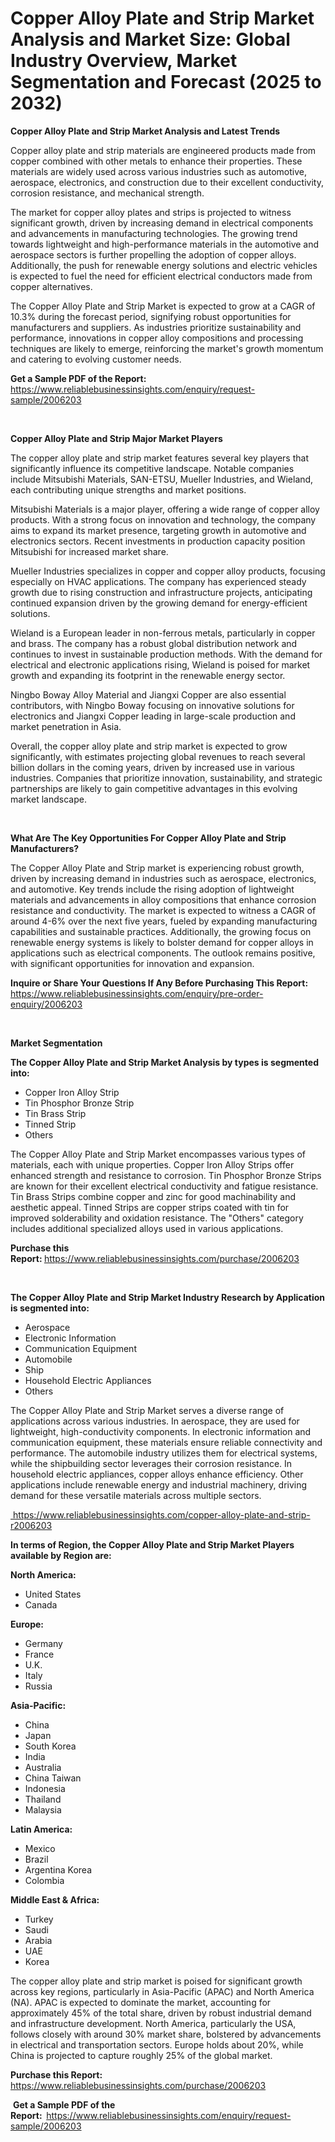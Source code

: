 <p><h1>Copper Alloy Plate and Strip Market Analysis and Market Size: Global Industry Overview, Market Segmentation and Forecast (2025 to 2032)</h1></p><p><strong>Copper Alloy Plate and Strip Market Analysis and Latest Trends</strong></p>
<p><p>Copper alloy plate and strip materials are engineered products made from copper combined with other metals to enhance their properties. These materials are widely used across various industries such as automotive, aerospace, electronics, and construction due to their excellent conductivity, corrosion resistance, and mechanical strength. </p><p>The market for copper alloy plates and strips is projected to witness significant growth, driven by increasing demand in electrical components and advancements in manufacturing technologies. The growing trend towards lightweight and high-performance materials in the automotive and aerospace sectors is further propelling the adoption of copper alloys. Additionally, the push for renewable energy solutions and electric vehicles is expected to fuel the need for efficient electrical conductors made from copper alternatives. </p><p>The Copper Alloy Plate and Strip Market is expected to grow at a CAGR of 10.3% during the forecast period, signifying robust opportunities for manufacturers and suppliers. As industries prioritize sustainability and performance, innovations in copper alloy compositions and processing techniques are likely to emerge, reinforcing the market's growth momentum and catering to evolving customer needs.</p></p>
<p><strong>Get a Sample PDF of the Report:&nbsp;</strong> <a href="https://www.reliablebusinessinsights.com/enquiry/request-sample/2006203?utm_campaign=3578&utm_medium=2&utm_source=Github&utm_content=ia&utm_term=15042025&utm_id=copper-alloy-plate-and-strip">https://www.reliablebusinessinsights.com/enquiry/request-sample/2006203</a></p>
<p>&nbsp;</p>
<p><strong>Copper Alloy Plate and Strip Major Market Players</strong></p>
<p><p>The copper alloy plate and strip market features several key players that significantly influence its competitive landscape. Notable companies include Mitsubishi Materials, SAN-ETSU, Mueller Industries, and Wieland, each contributing unique strengths and market positions.</p><p>Mitsubishi Materials is a major player, offering a wide range of copper alloy products. With a strong focus on innovation and technology, the company aims to expand its market presence, targeting growth in automotive and electronics sectors. Recent investments in production capacity position Mitsubishi for increased market share.</p><p>Mueller Industries specializes in copper and copper alloy products, focusing especially on HVAC applications. The company has experienced steady growth due to rising construction and infrastructure projects, anticipating continued expansion driven by the growing demand for energy-efficient solutions.</p><p>Wieland is a European leader in non-ferrous metals, particularly in copper and brass. The company has a robust global distribution network and continues to invest in sustainable production methods. With the demand for electrical and electronic applications rising, Wieland is poised for market growth and expanding its footprint in the renewable energy sector.</p><p>Ningbo Boway Alloy Material and Jiangxi Copper are also essential contributors, with Ningbo Boway focusing on innovative solutions for electronics and Jiangxi Copper leading in large-scale production and market penetration in Asia. </p><p>Overall, the copper alloy plate and strip market is expected to grow significantly, with estimates projecting global revenues to reach several billion dollars in the coming years, driven by increased use in various industries. Companies that prioritize innovation, sustainability, and strategic partnerships are likely to gain competitive advantages in this evolving market landscape.</p></p>
<p>&nbsp;</p>
<p><strong>What Are The Key Opportunities For Copper Alloy Plate and Strip Manufacturers?</strong></p>
<p><p>The Copper Alloy Plate and Strip market is experiencing robust growth, driven by increasing demand in industries such as aerospace, electronics, and automotive. Key trends include the rising adoption of lightweight materials and advancements in alloy compositions that enhance corrosion resistance and conductivity. The market is expected to witness a CAGR of around 4-6% over the next five years, fueled by expanding manufacturing capabilities and sustainable practices. Additionally, the growing focus on renewable energy systems is likely to bolster demand for copper alloys in applications such as electrical components. The outlook remains positive, with significant opportunities for innovation and expansion.</p></p>
<p><strong>Inquire or Share Your Questions If Any Before Purchasing This Report:</strong> <a href="https://www.reliablebusinessinsights.com/enquiry/pre-order-enquiry/2006203?utm_campaign=3578&utm_medium=2&utm_source=Github&utm_content=ia&utm_term=15042025&utm_id=copper-alloy-plate-and-strip">https://www.reliablebusinessinsights.com/enquiry/pre-order-enquiry/2006203</a></p>
<p>&nbsp;</p>
<p><strong>Market Segmentation</strong></p>
<p><strong>The Copper Alloy Plate and Strip Market Analysis by types is segmented into:</strong></p>
<p><ul><li>Copper Iron Alloy Strip</li><li>Tin Phosphor Bronze Strip</li><li>Tin Brass Strip</li><li>Tinned Strip</li><li>Others</li></ul></p>
<p><p>The Copper Alloy Plate and Strip Market encompasses various types of materials, each with unique properties. Copper Iron Alloy Strips offer enhanced strength and resistance to corrosion. Tin Phosphor Bronze Strips are known for their excellent electrical conductivity and fatigue resistance. Tin Brass Strips combine copper and zinc for good machinability and aesthetic appeal. Tinned Strips are copper strips coated with tin for improved solderability and oxidation resistance. The "Others" category includes additional specialized alloys used in various applications.</p></p>
<p><strong>Purchase this Report:&nbsp;</strong><a href="https://www.reliablebusinessinsights.com/purchase/2006203?utm_campaign=3578&utm_medium=2&utm_source=Github&utm_content=ia&utm_term=15042025&utm_id=copper-alloy-plate-and-strip">https://www.reliablebusinessinsights.com/purchase/2006203</a></p>
<p>&nbsp;</p>
<p><strong>The Copper Alloy Plate and Strip Market Industry Research by Application is segmented into:</strong></p>
<p><ul><li>Aerospace</li><li>Electronic Information</li><li>Communication Equipment</li><li>Automobile</li><li>Ship</li><li>Household Electric Appliances</li><li>Others</li></ul></p>
<p><p>The Copper Alloy Plate and Strip Market serves a diverse range of applications across various industries. In aerospace, they are used for lightweight, high-conductivity components. In electronic information and communication equipment, these materials ensure reliable connectivity and performance. The automobile industry utilizes them for electrical systems, while the shipbuilding sector leverages their corrosion resistance. In household electric appliances, copper alloys enhance efficiency. Other applications include renewable energy and industrial machinery, driving demand for these versatile materials across multiple sectors.</p></p>
<p><a href="https://www.reliablebusinessinsights.com/copper-alloy-plate-and-strip-r2006203?utm_campaign=3578&utm_medium=2&utm_source=Github&utm_content=ia&utm_term=15042025&utm_id=copper-alloy-plate-and-strip">&nbsp;https://www.reliablebusinessinsights.com/copper-alloy-plate-and-strip-r2006203</a></p>
<p><strong>In terms of Region, the Copper Alloy Plate and Strip Market Players available by Region are:</strong></p>
<p>
    <p> <strong> North America: </strong>
        <ul>
            <li>United States</li>
            <li>Canada</li>
        </ul>
        </p> 
    <p> <strong> Europe: </strong>
        <ul>
            <li>Germany</li>
            <li>France</li>
            <li>U.K.</li>
            <li>Italy</li>
            <li>Russia</li>
        </ul>
        </p> 
    <p> <strong> Asia-Pacific: </strong>
        <ul>
            <li>China</li>
            <li>Japan</li>
            <li>South Korea</li>
            <li>India</li>
            <li>Australia</li>
            <li>China Taiwan</li>
            <li>Indonesia</li>
            <li>Thailand</li>
            <li>Malaysia</li>
        </ul>
        </p> 
    <p> <strong> Latin America: </strong>
        <ul>
            <li>Mexico</li>
            <li>Brazil</li>
            <li>Argentina Korea</li>
            <li>Colombia</li>
        </ul>
        </p> 
    <p> <strong> Middle East & Africa: </strong>
        <ul>
            <li>Turkey</li>
            <li>Saudi</li>
            <li>Arabia</li>
            <li>UAE</li>
            <li>Korea</li>
        </ul>
    </p>
    </p>
<p><p>The copper alloy plate and strip market is poised for significant growth across key regions, particularly in Asia-Pacific (APAC) and North America (NA). APAC is expected to dominate the market, accounting for approximately 45% of the total share, driven by robust industrial demand and infrastructure development. North America, particularly the USA, follows closely with around 30% market share, bolstered by advancements in electrical and transportation sectors. Europe holds about 20%, while China is projected to capture roughly 25% of the global market.</p></p>
<p><strong>Purchase this Report: </strong><a href="https://www.reliablebusinessinsights.com/purchase/2006203?utm_campaign=3578&utm_medium=2&utm_source=Github&utm_content=ia&utm_term=15042025&utm_id=copper-alloy-plate-and-strip">https://www.reliablebusinessinsights.com/purchase/2006203</a></p>
<p>&nbsp;<strong>Get a Sample PDF of the Report:&nbsp;&nbsp;</strong><a href="https://www.reliablebusinessinsights.com/enquiry/request-sample/2006203?utm_campaign=3578&utm_medium=2&utm_source=Github&utm_content=ia&utm_term=15042025&utm_id=copper-alloy-plate-and-strip">https://www.reliablebusinessinsights.com/enquiry/request-sample/2006203</a></p>
<p><strong></strong></p>
<p><p></p><p></p><p></p></p>